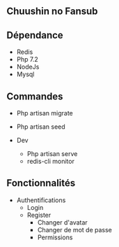 <p align="center">
    <img scr="https://www.chuushin-no-fansub.fr/public/img/site/banniere.jpg"/>
</p>

## Chuushin no Fansub

## Dépendance

- Redis
- Php 7.2
- NodeJs
- Mysql

## Commandes 

- Php artisan migrate
- Php artisan seed

- Dev
    - Php artisan serve
    - redis-cli monitor
   
## Fonctionnalités

- Authentifications
    - Login
    - Register
        - Changer d'avatar
        - Changer de mot de passe
        - Permissions
